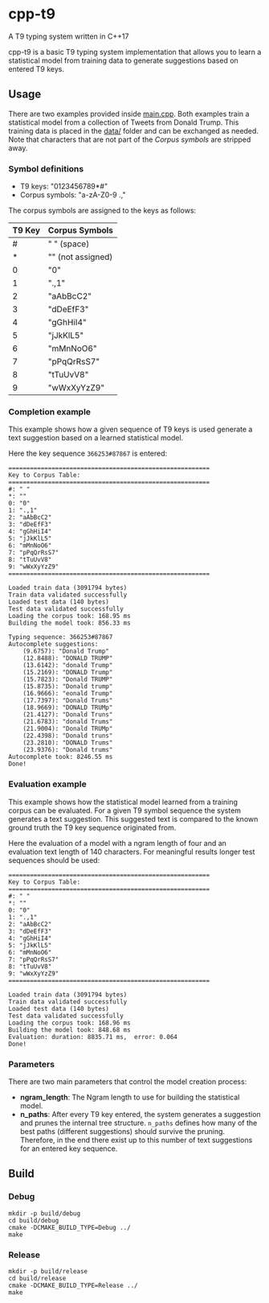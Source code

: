 # cpp-t9
A T9 typing system written in C++17

cpp-t9 is a basic T9 typing system implementation that allows you to learn a statistical model from training data to generate suggestions based on entered T9 keys.

## Usage

There are two examples provided inside [main.cpp](src/main.cpp).
Both examples train a statistical model from a collection of Tweets from Donald Trump. This training data is placed in the [data/](data/) folder and can be exchanged as needed. Note that characters that are not part of the *Corpus symbols* are stripped away.

### Symbol definitions

* T9 keys: "0123456789*#"
* Corpus symbols: "a-zA-Z0-9 .,"

The corpus symbols are assigned to the keys as follows:

| T9 Key | Corpus Symbols    |
|--------|-------------------|
| #      | " " (space)       |
| *      | "" (not assigned) |
| 0      | "0"               |
| 1      | ".,1"             |
| 2      | "aAbBcC2"         |
| 3      | "dDeEfF3"         |
| 4      | "gGhHiI4"         |
| 5      | "jJkKlL5"         |
| 6      | "mMnNoO6"         |
| 7      | "pPqQrRsS7"       |
| 8      | "tTuUvV8"         |
| 9      | "wWxXyYzZ9"       |

### Completion example

This example shows how a given sequence of T9 keys is used generate a text suggestion based on a learned statistical model.

Here the key sequence `366253#87867` is entered:

```
========================================================
Key to Corpus Table:
========================================================
#: " "
*: ""
0: "0"
1: ".,1"
2: "aAbBcC2"
3: "dDeEfF3"
4: "gGhHiI4"
5: "jJkKlL5"
6: "mMnNoO6"
7: "pPqQrRsS7"
8: "tTuUvV8"
9: "wWxXyYzZ9"
========================================================

Loaded train data (3091794 bytes)
Train data validated successfully
Loaded test data (140 bytes)
Test data validated successfully
Loading the corpus took: 168.95 ms
Building the model took: 856.33 ms

Typing sequence: 366253#87867
Autocomplete suggestions:
    (9.6757): "Donald Trump"
    (12.8488): "DONALD TRUMP"
    (13.6142): "donald Trump"
    (15.2169): "DONALD Trump"
    (15.7823): "Donald TRUMP"
    (15.8735): "Donald trump"
    (16.9666): "eonald Trump"
    (17.7397): "Donald Trums"
    (18.9669): "DONALD TRUMp"
    (21.4127): "Donald Truns"
    (21.6783): "donald Trums"
    (21.9004): "Donald TRUMp"
    (22.4398): "Donald truns"
    (23.2810): "DONALD Trums"
    (23.9376): "Donald trums"
Autocomplete took: 8246.55 ms
Done!
```

### Evaluation example

This example shows how the statistical model learned from a training corpus can be evaluated. For a given T9 symbol sequence the system generates a text suggestion. This suggested text is compared to the known ground truth the T9 key sequence originated from.

Here the evaluation of a model with a ngram length of four and an evaluation text length of 140 characters. For meaningful results longer test sequences should be used:

```
========================================================
Key to Corpus Table:
========================================================
#: " "
*: ""
0: "0"
1: ".,1"
2: "aAbBcC2"
3: "dDeEfF3"
4: "gGhHiI4"
5: "jJkKlL5"
6: "mMnNoO6"
7: "pPqQrRsS7"
8: "tTuUvV8"
9: "wWxXyYzZ9"
========================================================

Loaded train data (3091794 bytes)
Train data validated successfully
Loaded test data (140 bytes)
Test data validated successfully
Loading the corpus took: 168.96 ms
Building the model took: 848.68 ms
Evaluation: duration: 8835.71 ms,  error: 0.064
Done!
```

### Parameters

There are two main parameters that control the model creation process:

* **ngram_length**: The Ngram length to use for building the statistical  model.
* **n_paths**: After every T9 key entered, the system generates a suggestion and prunes the internal tree structure. ```n_paths``` defines how many of the best paths (different suggestions) should survive the pruning. Therefore, in the end there exist up to this number of text suggestions for an entered key sequence.



## Build

### Debug

```
mkdir -p build/debug
cd build/debug
cmake -DCMAKE_BUILD_TYPE=Debug ../
make
```

### Release

```
mkdir -p build/release
cd build/release
cmake -DCMAKE_BUILD_TYPE=Release ../
make
